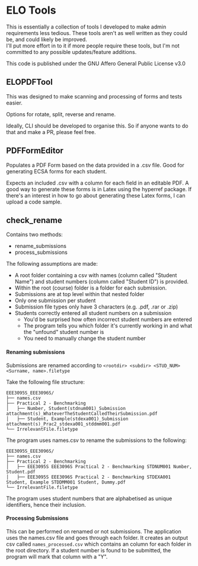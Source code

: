 
# ELO Tools
This is essentially a collection of tools I developed to make admin requirements less tedious.
These tools aren't as well written as they could be, and could likely be improved.  
I'll put more effort in to it if more people require these tools, but I'm not committed to any possible updates/feature additions.

This code is published under the GNU Affero General Public License v3.0

## ELOPDFTool  
This was designed to make scanning and processing of forms and tests easier.

Options for rotate, split, reverse and rename.
  
Ideally, CLI should be developed to organise this. So if anyone wants to do that and make a PR, please feel free.

## PDFFormEditor
Populates a PDF Form based on the data provided in a .csv file.
Good for generating ECSA forms for each student.  

Expects an included .csv with a column for each field in an editable PDF.
A good way to generate these forms is in Latex using the hyperref package. 
If there's an interest in how to go about generating these Latex forms, I can upload a code sample. 

## check_rename
Contains two methods:
- rename_submissions
- process_submissions

The following assumptions are made: 
- A root folder containing a csv with names (column called "Student Name") and student numbers (column called "Student ID") is provided. 
- Within the root (course) folder is a folder for each submission.
- Submissions are at top level within that nested folder
- Only one submission per student
- Submission file types only have 3 characters (e.g. .pdf, .rar or .zip)
- Students correctly entered all student numbers on a submission
    - You'd be surprised how often incorrect student numbers are entered
    - The program tells you which folder it's currently working in and what the "unfound" student number is
    - You need to manually change the student number

#### Renaming submissions
Submissions are renamed according to
```<rootdir> <subdir> <STUD_NUM> <Surname, name>.filetype```

Take the following file structure:
```
EEE3095S_EEE3096S/
├── names.csv
├── Practical 2 - Benchmarking
│   ├── Number, Student(stdnum001)_Submission attachment(s)_WhateverTheStudentCalledTheirSubmission.pdf
│   ├── Student, Example(stdexa001)_Submission attachment(s)_Prac2_stdexa001_stddmm001.pdf
└── IrrelevantFile.filetype
```

The program uses names.csv to rename the submissions to the following:
```
EEE3095S_EEE3096S/
├── names.csv
├── Practical 2 - Benchmarking
│   ├── EEE3095S EEE3096S Practical 2 - Benchmarking STDNUM001 Number, Student.pdf
│   ├── EEE3095S EEE3096S Practical 2 - Benchmarking STDEXA001 Student, Example STDDMM001 Student, Dummy.pdf
└── IrrelevantFile.filetype
```
The program uses student numbers that are alphabetised as unique identifiers, hence their inclusion.

#### Processing Submissions
This can be performed on renamed or not submissions.
The application uses the names.csv file and goes through each folder. 
It creates an output csv called ```names_processed.csv``` which contains an column for each folder in the root directory. 
If a student number is found to be submitted, the program will mark that column with a "Y". 

